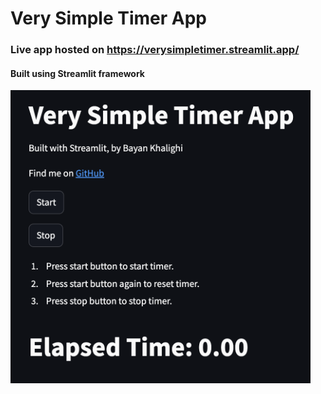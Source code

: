 # Very Simple Timer App
### Live app hosted on https://verysimpletimer.streamlit.app/
#### Built using Streamlit framework
<img src="Screenshot.png" width="480">
